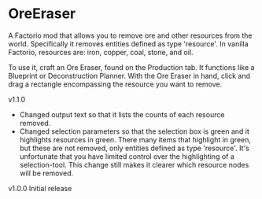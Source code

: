 # OreEraser
A Factorio mod that allows you to remove ore and other resources from the world. Specifically it removes entities defined as type 'resource'. In vanilla Factorio, resources are: iron, copper, coal, stone, and oil.

To use it, craft an Ore Eraser, found on the Production tab. It functions like a Blueprint or Deconstruction Planner. With the Ore Eraser in hand, click and drag a rectangle encompassing the resource you want to remove.

v1.1.0
  - Changed output text so that it lists the counts of each resource removed.
  - Changed selection parameters so that the selection box is green and it highlights resources in green. There many items that highlight in green, but these are not removed, only entities defined as type 'resource'. It's unfortunate that you have limited control over the highlighting of a selection-tool. This change still makes it clearer which resource nodes will be removed.

v1.0.0
  Initial release
